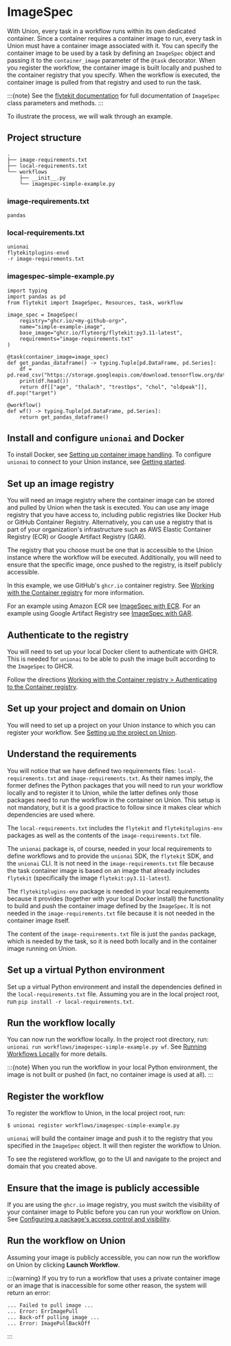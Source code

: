 # ImageSpec

With Union, every task in a workflow runs within its own dedicated container.
Since a container requires a container image to run, every task in Union must have a container image associated with it.
You can specify the container image to be used by a task by defining an `ImageSpec` object and passing it to the `container_image` parameter of the `@task` decorator.
When you register the workflow, the container image is built locally and pushed to the container registry that you specify.
When the workflow is executed, the container image is pulled from that registry and used to run the task.

:::{note}
See the [flytekit documentation](https://docs.flyte.org/en/latest/api/flytekit/generated/flytekit.image_spec.ImageSpec.html#flytekit.image_spec.ImageSpec) for full documentation of `ImageSpec` class parameters and methods.
:::

To illustrate the process, we will walk through an example.

## Project structure

```
.
├── image-requirements.txt
├── local-requirements.txt
└── workflows
    ├── __init__.py
    └── imagespec-simple-example.py
```

### image-requirements.txt

```
pandas
```

### local-requirements.txt

```
unionai
flytekitplugins-envd
-r image-requirements.txt
```

### imagespec-simple-example.py

```{code-block} python
import typing
import pandas as pd
from flytekit import ImageSpec, Resources, task, workflow

image_spec = ImageSpec(
    registry="ghcr.io/<my-github-org>",
    name="simple-example-image",
    base_image="ghcr.io/flyteorg/flytekit:py3.11-latest",
    requirements="image-requirements.txt"
)

@task(container_image=image_spec)
def get_pandas_dataframe() -> typing.Tuple[pd.DataFrame, pd.Series]:
    df = pd.read_csv("https://storage.googleapis.com/download.tensorflow.org/data/heart.csv")
    print(df.head())
    return df[["age", "thalach", "trestbps", "chol", "oldpeak"]], df.pop("target")

@workflow()
def wf() -> typing.Tuple[pd.DataFrame, pd.Series]:
    return get_pandas_dataframe()
```

## Install and configure `unionai` and Docker

To install Docker, see [Setting up container image handling](../../../getting-started/setting-up-container-image-handling).
To configure `unionai` to connect to your Union instance, see [Getting started](../../../getting-started/index.md#set-up-configuration-for-the-unionai-cli).

## Set up an image registry

You will need an image registry where the container image can be stored and pulled by Union when the task is executed.
You can use any image registry that you have access to, including public registries like Docker Hub or GitHub Container Registry.
Alternatively, you can use a registry that is part of your organization's infrastructure such as AWS Elastic Container Registry (ECR) or Google Artifact Registry (GAR).

The registry that you choose must be one that is accessible to the Union instance where the workflow will be executed.
Additionally, you will need to ensure that the specific image, once pushed to the registry, is itself publicly accessible.

In this example, we use GitHub's `ghcr.io` container registry.
See [Working with the Container registry](https://docs.github.com/en/packages/working-with-a-github-packages-registry/working-with-the-container-registry) for more information.

For an example using Amazon ECR see [ImageSpec with ECR](./imagespec-with-ecr).
For an example using Google Artifact Registry see [ImageSpec with GAR](./imagespec-with-gar).

## Authenticate to the registry

You will need to set up your local Docker client to authenticate with GHCR. This is needed for `unionai` to be able to push the image built according to the `ImageSpec` to GHCR.

Follow the directions [Working with the Container registry > Authenticating to the Container registry](https://docs.github.com/en/packages/working-with-a-github-packages-registry/working-with-the-container-registry.md#authenticating-to-the-container-registry).

## Set up your project and domain on Union

You will need to set up a project on your Union instance to which you can register your workflow.
See [Setting up the project on Union](../../../getting-started/setting-up-the-project-on-union).

## Understand the requirements

You will notice that we have defined two requirements files: `local-requirements.txt` and `image-requirements.txt`.
As their names imply, the former defines the Python packages that you will need to run your workflow locally and to register it to Union,
while the latter defines only those packages need to run the workflow in the container on Union.
This setup is not mandatory, but it is a good practice to follow since it makes clear which dependencies are used where.

The `local-requirements.txt` includes the `flytekit` and `flytekitplugins-env` packages as well as the contents of the `image-requirements.txt` file.

The `unionai` package is, of course, needed in your local requirements to define workflows and to provide the `unionai` SDK, the `flytekit` SDK, and the `unionai` CLI.
It is not need in the `image-requirements.txt` file because the task container image is based on an image that already includes `flytekit` (specifically the image `flytekit:py3.11-latest`).

The `flytekitplugins-env` package is needed in your local requirements because it provides (together with your local Docker install) the functionality to build and push the container image defined by the `ImageSpec`.
It is not needed in the `image-requirements.txt` file because it is not needed in the container image itself.

The content of the `image-requirements.txt` file is just the `pandas` package, which is needed by the task, so it is need both locally and in the container image running on Union.

## Set up a virtual Python environment

Set up a virtual Python environment and install the dependencies defined in the `local-requirements.txt` file.
Assuming you are in the local project root, run `pip install -r local-requirements.txt`.

## Run the workflow locally

You can now run the workflow locally.
In the project root directory, run: `unionai run workflows/imagespec-simple-example.py wf`.
See [Running Workflows Locally](../../../getting-started/running-in-a-local-python-environment.md) for more details.

:::{note}
When you run the workflow in your local Python environment, the image is not built or pushed (in fact, no container image is used at all).
:::

## Register the workflow

To register the workflow to Union, in the local project root, run:

```{code-block} shell
$ unionai register workflows/imagespec-simple-example.py
```

`unionai` will build the container image and push it to the registry that you specified in the `ImageSpec` object.
It will then register the workflow to Union.

To see the registered workflow, go to the UI and navigate to the project and domain that you created above.

## Ensure that the image is publicly accessible

If you are using the `ghcr.io` image registry, you must switch the visibility of your container image to Public before you can run your workflow on Union.
See [Configuring a package's access control and visibility](https://docs.github.com/en/packages/learn-github-packages/configuring-a-packages-access-control-and-visibility.md#about-inheritance-of-access-permissions-and-visibility).

## Run the workflow on Union

Assuming your image is publicly accessible, you can now run the workflow on Union by clicking **Launch Workflow**.

:::{warning}
If you try to run a workflow that uses a private container image or an image that is inaccessible for some other reason, the system will return an error:

```
... Failed to pull image ...
... Error: ErrImagePull
... Back-off pulling image ...
... Error: ImagePullBackOff
```
:::
